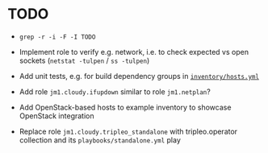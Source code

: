 # TODO

* `grep -r -i -F -I TODO`

* Implement role to verify e.g. network, i.e. to check expected vs open sockets (`netstat -tulpen` / `ss -tulpen`)

* Add unit tests, e.g. for build dependency groups in [`inventory/hosts.yml`](inventory/hosts.yml)

* Add role `jm1.cloudy.ifupdown` similar to role `jm1.netplan`?

* Add OpenStack-based hosts to example inventory to showcase OpenStack integration

* Replace role `jm1.cloudy.tripleo_standalone` with tripleo.operator collection and its `playbooks/standalone.yml` play
